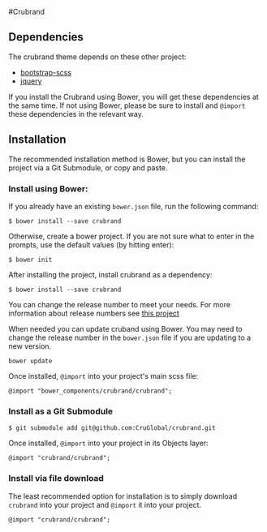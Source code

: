 #Crubrand

## Dependencies

The crubrand theme depends on these other project:

* [bootstrap-scss](https://github.com/twbs/bootstrap-sass)
* [jquery](https://github.com/jquery/jquery)

If you install the Crubrand using Bower, you will get these dependencies at
the same time. If not using Bower, please be sure to install and `@import` these
dependencies in the relevant way.

## Installation

The recommended installation method is Bower, but you can install the project via a Git Submodule, or copy and paste.

### Install using Bower:

If you already have an existing `bower.json` file, run the following command:

    $ bower install --save crubrand

Otherwise, create a bower project. If you are not sure what to enter in the prompts, use the default values (by hitting enter):

    $ bower init

After installing the project, install crubrand as a dependency:

    $ bower install --save crubrand
    
You can change the release number to meet your needs. For more information about release numbers see [this project](https://github.com/npm/node-semver)

When needed you can update cruband using Bower. You may need to change the release number in the `bower.json` file
if you are updating to a new version.

    bower update

Once installed, `@import` into your project's main scss file:

    @import "bower_components/crubrand/crubrand";

### Install as a Git Submodule

    $ git submodule add git@github.com:CruGlobal/crubrand.git

Once installed, `@import` into your project in its Objects layer:

    @import "crubrand/crubrand";

### Install via file download

The least recommended option for installation is to simply download
`crubrand` into your project and `@import` it into your project.

    @import "crubrand/crubrand";
